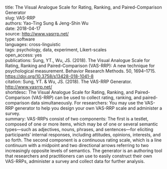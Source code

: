title: The Visual Analogue Scale for Rating, Ranking, and Paired-Comparison Generator  
slug: VAS-RRP  
authors: Yao-Ting Sung & Jeng-Shin Wu  
date: 2018-04-17  
source: http://www.vasrrp.net/  
type: software  
languages: cross-linguistic  
tags: psychology, data, experiment, Likert-scales  
open_access: yes  
publications: Sung, YT., Wu, JS. (2018). The Visual Analogue Scale for Rating, Ranking and Paired-Comparison (VAS-RRP): A new technique for psychological measurement. Behavior Research Methods. 50, 1694–1715. https://doi.org/10.3758/s13428-018-1041-8  
citation: Sung, YT. & Wu, JS. (2018). The VAS-RRP Generator. http://www.vasrrp.net/  
shortdesc: The Visual Analogue Scale for Rating, Ranking, and Paired-Comparison (VAS-RRP) can be used to collect rating, ranking, and paired-comparison data simultaneously. For researchers: You may use the VAS-RRP generator to help you design your own VAS-RRP scale and administer a survey.  
summary: VAS-RRPs consist of two components: The first is a testlet, composed of one or more items, which may be of one or several semantic types—such as adjectives, nouns, phrases, and sentences—for eliciting participants’ internal responses, including attitudes, opinions, interests, and so forth. The second component is a continuous rating scale, which is a line continuum with a midpoint and two directional arrows referring to two increasingly opposite levels of semantics. The generator is an authoring tool that researchers and practitioners can use to easily construct their own VAS-RRPs, administer a survey and collect data for further analysis.  
